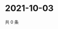 # 2021-10-03

共 0 条

<!-- BEGIN WEIBO -->
<!-- 最后更新时间 Sun Oct 03 2021 07:10:57 GMT+0800 (China Standard Time) -->

<!-- END WEIBO -->
